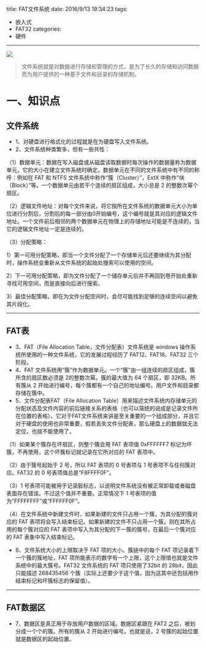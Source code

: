 title: FAT文件系统
date: 2016/9/13 19:34:23
tags:
- 嵌入式
- FAT32
categories:
- 硬件
---

![](http://od68ytlrn.bkt.clouddn.com/fat32.jpg)

>文件系统就是对数据进行存储和管理的方式，是为了长久的存储和访问数据而为用户提供的一种基于文件和目录的存储机制。

# 一、知识点

## 文件系统

- 1、对硬盘进行格式化的过程就是在为硬盘写入文件系统。
- 2、文件系统种类繁多，但有一些共性：

<!-- more -->

（1）数据单元：数据在写入磁盘或从磁盘读取数据时每次操作的数据量称为数据单元，它的大小在建立文件系统时确定。数据单元在不同的文件系统中有不同的称呼：例如在 FAT 和 NTFS 文件系统中称作“簇（Cluster）”，ExtX 中称作“块（Block）”等。一个数据单元由若干个连续的扇区组成，大小总是 2 的整数次幂个扇区。

（2）逻辑文件地址：对每个文件来说，将它按所在文件系统的数据单元大小为单位进行分割后，分割后的每一部分由0开始编号，这个编号就是其对应的逻辑文件地址。一个文件前后相邻的两个数据单元在物理上的存储地址可能是不连续的，当它的逻辑文件地址一定是连续的。

（3）分配策略：

1）第一可用分配策略，即当一个文件分配了一个存储单元后还要继续为其分配时，操作系统会重新从文件系统的起始处搜索可以使用的空间。

2）下一可用分配策略，即为文件分配了一个储存单元后并不再回到卷开始处重新寻找可用空间，而是直接向后进行搜索。

3）最佳分配策略，即在为文件分配空间时，会尽可能找到足够的连续空间以避免其片段化。

---

## FAT表

- 3、FAT（File Allocation Table，文件分配表）文件系统是 windows 操作系统所使用的一种文件系统，它的发展过程经历了 FAT12、FAT16、FAT32 三个阶段。
- 4、FAT 文件系统用“簇”作为数据单元。一个“簇”由一组连续的扇区组成，簇所含的扇区数必须是 2的整数次幂。簇的最大值为 64 个扇区，即 32KB。所有簇从 2 开始进行编号，每个簇都有一个自己的地址编号。用户文件和目录都存储在簇中。
- 5、文件分配表FAT（File Allocation Table）用来描述文件系统内存储单元的分配状态及文件内容的前后链接关系的表格（也可以笼统的说成是记录文件所在位置的表格）。它对于FAT文件系统来讲是至关重要的一个组成部分，并且它对于硬盘的使用也非常重要，假若丢失文件分配表，那么硬盘上的数据就无法定位，也就不能使用了。

（1）如果某个簇存在坏扇区，则整个簇会用 FAT 表项值 0xFFFFFF7 标记为坏簇，不再使用，这个坏簇标记就记录在它所对应的 FAT 表项中。

（2）由于簇号起始于 2 号，所以 FAT 表项的 0 号表项与 1 号表项不与任何簇对应。FAT32 的 0 号表项值总是“F8FFFF0F”。

（3）1 号表项可能被用于记录脏标志，以说明文件系统没有被正常卸载或者磁盘表面存在错误。不过这个值并不重要。正常情况下 1 号表项的值为“FFFFFFFF”或“FFFFFF0F”。

（4）在文件系统中新建文件时，如果新建的文件只占用一个簇，为其分配的簇对应的 FAT 表项将会写入结束标记。如果新建的文件不只占用一个簇，则在其所占用的每个簇对应的 FAT 表项中写入为其分配的下一簇的簇号，在最后一个簇对应的 FAT 表象中写入结束标记。

- 6、文件系统大小的上限取决于 FAT 项的大小。簇链中的每个 FAT 项记录着下一个簇的簇地址，FAT 项所能表示的数字有一个上限，这个上限值也就是文件系统中的最大簇号。FAT32 文件系统的 FAT 项只使用了32bit 的 28bit，因此只能描述 268435456 个簇（实际上还要少于这个值，因为这其中还包括用作结束标记和坏簇标志的保留值）。

---

## FAT数据区

- 7、数据区是真正用于存放用户数据的区域。数据区紧跟在 FAT2 之后，被划分成一个个的簇。所有的簇从 2 开始进行编号。也就是说，2 号簇的起始位置就是数据区的起始位置。
